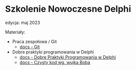 # Szkolenie Nowoczesne Delphi

edycja: maj 2023

Materiały:

* Praca zespołowa / Git
    * [docs - Git](./docs/GitStarter.md)
* Dobre praktyki programowania w Delphi
	* [docs - Dobre Praktyki Programowania w Delphi](./docs/DelphiGoodPractices.md)
    * [docs - Czysty kod wg. wujka Boba](./docs/RobertMartinCleanCode.md)

